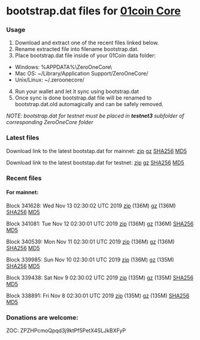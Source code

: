 # bootstrap.dat files for [01coin Core](https://01coin.io)

### Usage

1. Download and extract one of the recent files linked below.
2. Rename extracted file into filename bootstrap.dat.
3. Place bootstrap.dat file inside of your 01Coin data folder:
 - Windows: %APPDATA%\ZeroOneCore\
 - Mac OS: ~/Library/Application Support/ZeroOneCore/
 - Unix/Linux: ~/.zeroonecore/
4. Run your wallet and let it sync using bootstrap.dat
5. Once sync is done bootstrap.dat file will be renamed to bootstrap.dat.old automagically and can be safely removed.

_NOTE: bootstrap.dat for testnet must be placed in **testnet3** subfolder of corresponding ZeroOneCore folder_

### Latest files
Download link to the latest bootstap.dat for mainnet: [zip](https://files.01coin.io/mainnet/bootstrap.dat.zip) [gz](https://files.01coin.io/mainnet/bootstrap.dat.tar.gz) [SHA256](https://files.01coin.io/mainnet/sha256.txt) [MD5](https://files.01coin.io/mainnet/md5.txt)

Download link to the latest bootstap.dat for testnet: [zip](https://files.01coin.io/testnet/bootstrap.dat.zip) [gz](https://files.01coin.io/testnet/bootstrap.dat.tar.gz) [SHA256](https://files.01coin.io/testnet/sha256.txt) [MD5](https://files.01coin.io/testnet/md5.txt)

### Recent files

#### For mainnet:

Block 341628: Wed Nov 13 02:30:02 UTC 2019 [zip](https://files.01coin.io/mainnet/2019-11-13/bootstrap.dat.zip) (136M) [gz](https://files.01coin.io/mainnet/2019-11-13/bootstrap.dat.tar.gz) (136M) [SHA256](https://files.01coin.io/mainnet/2019-11-13/sha256.txt) [MD5](https://files.01coin.io/mainnet/2019-11-13/md5.txt)

Block 341081: Tue Nov 12 02:30:01 UTC 2019 [zip](https://files.01coin.io/mainnet/2019-11-12/bootstrap.dat.zip) (136M) [gz](https://files.01coin.io/mainnet/2019-11-12/bootstrap.dat.tar.gz) (136M) [SHA256](https://files.01coin.io/mainnet/2019-11-12/sha256.txt) [MD5](https://files.01coin.io/mainnet/2019-11-12/md5.txt)

Block 340539: Mon Nov 11 02:30:01 UTC 2019 [zip](https://files.01coin.io/mainnet/2019-11-11/bootstrap.dat.zip) (136M) [gz](https://files.01coin.io/mainnet/2019-11-11/bootstrap.dat.tar.gz) (136M) [SHA256](https://files.01coin.io/mainnet/2019-11-11/sha256.txt) [MD5](https://files.01coin.io/mainnet/2019-11-11/md5.txt)

Block 339985: Sun Nov 10 02:30:01 UTC 2019 [zip](https://files.01coin.io/mainnet/2019-11-10/bootstrap.dat.zip) (136M) [gz](https://files.01coin.io/mainnet/2019-11-10/bootstrap.dat.tar.gz) (135M) [SHA256](https://files.01coin.io/mainnet/2019-11-10/sha256.txt) [MD5](https://files.01coin.io/mainnet/2019-11-10/md5.txt)

Block 339438: Sat Nov  9 02:30:02 UTC 2019 [zip](https://files.01coin.io/mainnet/2019-11-09/bootstrap.dat.zip) (135M) [gz](https://files.01coin.io/mainnet/2019-11-09/bootstrap.dat.tar.gz) (135M) [SHA256](https://files.01coin.io/mainnet/2019-11-09/sha256.txt) [MD5](https://files.01coin.io/mainnet/2019-11-09/md5.txt)

Block 338891: Fri Nov  8 02:30:01 UTC 2019 [zip](https://files.01coin.io/mainnet/2019-11-08/bootstrap.dat.zip) (135M) [gz](https://files.01coin.io/mainnet/2019-11-08/bootstrap.dat.tar.gz) (135M) [SHA256](https://files.01coin.io/mainnet/2019-11-08/sha256.txt) [MD5](https://files.01coin.io/mainnet/2019-11-08/md5.txt)


### Donations are welcome:

ZOC: ZPZHPcmoQpqd3j9ktPf5PetX4SLJkBXFyP
